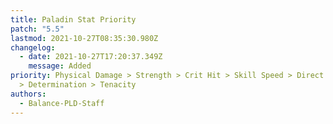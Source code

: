```yaml
---
title: Paladin Stat Priority
patch: "5.5"
lastmod: 2021-10-27T08:35:30.980Z
changelog:
  - date: 2021-10-27T17:20:37.349Z
    message: Added
priority: Physical Damage > Strength > Crit Hit > Skill Speed > Direct Hit Rate
  > Determination > Tenacity
authors:
  - Balance-PLD-Staff
---
```

